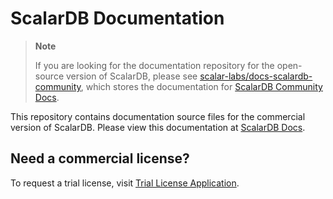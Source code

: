 # ScalarDB Documentation

> **Note**
> 
> If you are looking for the documentation repository for the open-source version of ScalarDB, please see [scalar-labs/docs-scalardb-community](https://github.com/scalar-labs/docs-scalardb-community), which stores the documentation for [ScalarDB Community Docs](https://scalardb-community.scalar-labs.com/docs).

This repository contains documentation source files for the commercial version of ScalarDB. Please view this documentation at [ScalarDB Docs](https://scalardb.scalar-labs.com/docs).

## Need a commercial license?

To request a trial license, visit [Trial License Application](https://scalar-labs.com/application).
